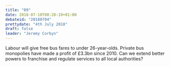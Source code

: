 ```yaml
---
title: "09"
date: 2018-07-10T08:28:19+01:00
debateid: "20180704"
prettydate: "4th July 2018"
draft: false
leader: "Jeremy Corbyn"
---
```


Labour will give free bus fares to under 26-year-olds. Private bus monopolies have made a profit of £3.3bn since 2010. Can we extend better powers to franchise and regulate services to all local authorities?